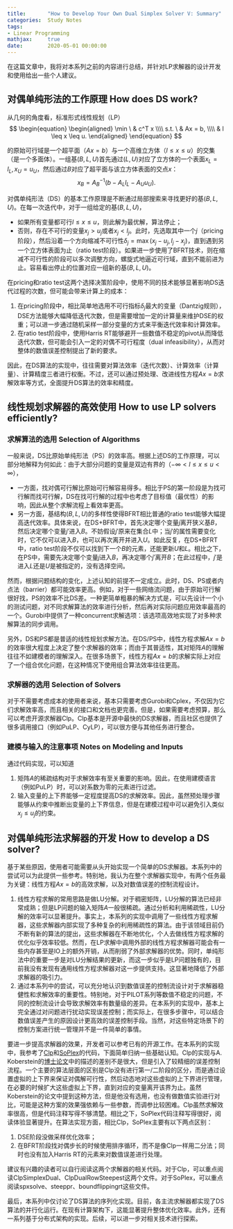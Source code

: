 ```yaml
---
title:       "How to Develop Your Own Dual Simplex Solver V: Summary"
categories:  Study Notes
tags:
- Linear Programming
mathjax:     true
date:        2020-05-01 00:00:00
---
```


在这篇文章中，我将对本系列之前的内容进行总结，并针对LP求解器的设计开发和使用给出一些个人建议。

<!--more-->

## 对偶单纯形法的工作原理 How does DS work?

从几何的角度看，标准形式线性规划（LP）
$$
\begin{equation}
  \begin{aligned}
    \min \ & c^T x \\\\
    s.t. \ & Ax = b, \\\\
           & l \leq x \leq u.
  \end{aligned}
\end{equation}
$$

的原始可行域是一个超平面（$Ax = b$）与一个高维立方体（$l \leq x \leq u$）的交集（是一个多面体）。一组基$(B,L,U)$首先通过$(L,U)$对应了立方体的一个表面$x_L=l_L,x_U=u_U$，然后通过$B$对应了超平面与该立方体表面的交点$x$：
$$x_B = A_B^{-1}(b - A_L l_L - A_U u_U).$$

对偶单纯形法（DS）的基本工作原理是不断通过局部搜索来寻找更好的基$(B,L,U)$。在每一次迭代中，对于一组给定的基$(B,L,U)$，
* 如果所有变量都可行$l \leq x \leq u$，则此解为最优解，算法停止；
* 否则，存在不可行的变量$x_j > u_j$或者$x_j < l_j$。此时，先选取其中一个$j$（pricing阶段），然后沿着一个方向缩减不可行性$\delta_j = \max(x_j - u_j,l_j - x_j)$，直到遇到另一个立方体表面为止（ratio test阶段）。如果进一步使用了BFRT技术，则在缩减不可行性的阶段可以多次调整方向，螺旋式地逼近可行域，直到不能前进为止。容易看出停止的位置对应一组新的基$(B,L,U)$。

在pricing和ratio test这两个选择决策阶段中，使用不同的技术能够显著影响DS迭代过程的次数，但可能会带来计算上的成本：
1. 在pricing阶段中，相比简单地选用不可行指标$\delta_j$最大的变量（Dantzig规则），DSE方法能够大幅降低迭代次数，但是需要增加一定的计算量来维护DSE的权重；可以进一步通过随机采样一部分变量的方式来平衡迭代效率和计算效率。
2. 在ratio test阶段中，使用Harris RT能够避开一些数值不稳定的pivot从而降低迭代次数，但可能会引入一定的对偶不可行程度（dual infeasibility），从而对整体的数值误差控制提出了新的要求。

因此，在DS算法的实现中，往往需要对算法效率（迭代次数）、计算效率（计算量）、计算精度三者进行权衡。不过，还可以通过预处理、改进线性方程$Ax=b$求解效率等方式，全面提升DS算法的效率和精度。


## 线性规划求解器的高效使用 How to use LP solvers efficiently?

### 求解算法的选用 Selection of Algorithms

一般来说，DS比原始单纯形法（PS）的效率高。根据上述DS的工作原理，可以部分地解释为何如此：由于大部分问题的变量是双边有界的（$-\infty < l \leq x \leq u < \infty$），
* 一方面，找对偶可行解比原始可行解容易得多。相比于PS的第一阶段是为找可行解而找可行解，DS在找可行解的过程中也考虑了目标值（最优性）的影响，因此从整个求解流程上看效率更高。
* 另一方面，基结构$(B,L,U)$的多样性使得BFRT相比普通的ratio test能够大幅提高迭代效率。具体来说，在DS+BFRT中，首先决定哪个变量$j$离开狭义基$B$，然后决定哪个变量$j'$进入$B$。不妨假设$j'$原来在集合$L$中；当$j'$的属性需要变化时，它不仅可以进入$B$，也可以再次离开并进入$U$。如此反复，在DS+BFRT中，ratio test阶段不仅可以找到下一个$B$的元素，还能更新$U$和$L$。相比之下，在PS中，需要先决定哪个变量$j$进入$B$，再决定哪个$j'$离开$B$；在此过程中，$j'$是进入$L$还是$U$是被指定的，没有选择空间。

然而，根据问题结构的变化，上述认知的前提不一定成立。此时，DS、PS或者内点法（barrier）都可能效率更高。例如，对于一些网络流问题，由于原始可行解很好找，PS的效率不比DS差。一种更简单粗暴的解决方式是，可以先设计一个小的测试问题，对不同求解算法的效率进行分析，然后再对实际问题应用效率最高的一个。Gurobi中提供了一种concurrent求解选项：该选项高效地实现了对多种求解算法的同步调用。

另外，DS和PS都是普适的线性规划求解方法。在DS/PS中，线性方程求解$Ax=b$的效率很大程度上决定了整个求解器的效率；而由于其普适性，其对矩阵$A$的理解往往不如建模者的理解深入。在很多场景下，线性方程$Ax=b$的求解实际上对应了一个组合优化问题，在这种情况下使用组合算法效率往往更高。

### 求解器的选用 Selection of Solvers

对于不需要考虑成本的使用者来说，基本只需要考虑Gurobi和Cplex，不仅因为它们求解效率高，而且相关的接口和文档也更完善。但是，如果需要考虑预算，那么可以考虑开源求解器Clp。Clp基本是开源中最快的DS求解器，而且社区也提供了很多调用接口（例如PuLP、CyLP），可以很方便与其他任务进行整合。

### 建模与输入的注意事项 Notes on Modeling and Inputs

通过代码实现，可以知道
1. 矩阵$A$的稀疏结构对于求解效率有至关重要的影响。因此，在使用建模语言（例如PuLP）时，可以对系数为零的元素进行过滤。
2. 输入变量的上下界能够一定程度提高DS的求解效率。因此，虽然预处理步骤能够从约束中推断出变量的上下界信息，但是在建模过程中可以避免引入类似$x_j \leq u_j$的约束。


## 对偶单纯形法求解器的开发 How to develop a DS solver?

基于某些原因，使用者可能需要从头开始实现一个简单的DS求解器。本系列中的尝试可以为此提供一些参考。特别地，我认为在整个求解器实现中，有两个任务最为关键：线性方程$Ax=b$的高效求解，以及对数值误差的控制流程设计。
1. 线性方程求解的常用思路是做LU分解。对于稠密矩阵，LU分解的算法已经非常成熟；但是LP问题的输入矩阵$A$一般很稀疏。通过分析和利用稀疏性，LU分解的效率可以显著提升。事实上，本系列的实现中调用了一些线性方程求解器，这些求解器内部实现了多种复杂的利用稀疏性的算法。由于该领域目前仍不断有新的算法的提出，这些求解器在不断地优化，个人去做线性方程求解的优化似乎效率较低。然而，在LP求解中调用外部的线性方程求解器可能会有一些内存甚至是IO上的额外开销，从而削弱了外部求解器的优势。同时，单纯形法中的重要一步是对LU分解结果的更新，而这一步似乎是LP问题独有的，目前我没有发现有通用线性方程求解器对这一步提供支持。这显著地降低了外部求解器的吸引力。
2. 通过本系列中的尝试，可以充分地认识到数值误差的控制流设计对于求解器稳健性和求解效率的重要性。特别地，对于PILOT系列等数值不稳定的问题，不同的控制流设计会导致求解效率有数量级的差异。在本系列的实现中，基本上完全通过对问题进行扰动实现误差控制；而实际上，在很多步骤中，可以结合数值误差产生的原因设计更高效的误差控制手段。当然，对这些特定场景下的控制方案进行统一管理并不是一件简单的事情。

要进一步提高求解器的效果，开发者可以参考已有的开源工作。在本系列的实现中，我参考了[Clp](https://github.com/coin-or/Clp)和[SoPlex](http://soplex.zib.de/)的代码，下面简单归纳一些基础认知。Clp的实现与A. Koberstein的[博士论文](https://www.researchgate.net/profile/Achim_Koberstein/publication/35632487_The_dual_simplex_method_techniques_for_a_fast_and_stable_implementation_Elektronische_Ressource/links/0a85e52ef5144e9031000000/The-dual-simplex-method-techniques-for-a-fast-and-stable-implementation-Elektronische-Ressource.pdf)中的描述的差别不是很大，但是引入了较精细的误差控制流程。一个主要的算法层面的区别是Clp没有进行第一/二阶段的区分，而是通过设置虚拟的上下界来保证对偶解可行性，然后动态地对这些虚拟的上下界进行管理，在必要的时候扩大这些虚拟上下界，直到对应的变量离开该界为止。虽然Koberstein的论文中提到这种方法，但是他没有选用，也没有做数值实验进行对比，可能是这种方案的效果强依赖与一些参数，而调参比较困难。Clp虽然求解效率很高，但是代码注释写得不够清楚。相比之下，SoPlex代码注释写得很好，阅读体验显著提升。在算法实现方面，相比Clp，SoPlex主要有以下两点区别：
1. DSE阶段没做采样优化效率；
2. 在BFRT阶段找对偶步长的时候使用排序循环，而不是像Clp一样用二分法；同时也没有加入Harris RT的元素来对数值误差进行处理。

建议有兴趣的读者可以自行阅读这两个求解器的相关代码。对于Clp，可以重点阅读ClpSimplexDual、ClpDualRowSteepest这两个文件。对于SoPlex，可以重点阅读spxsolve、steeppr、boundflippingrt这些文件。

最后，本系列中仅讨论了DS算法的序列化实现。目前，各主流求解器都实现了DS算法的并行化运行。在现有计算架构下，这能显著提升整体优化效率。此外，还有一系列基于分布式架构的实现。后续，可以进一步对相关技术进行探索。
